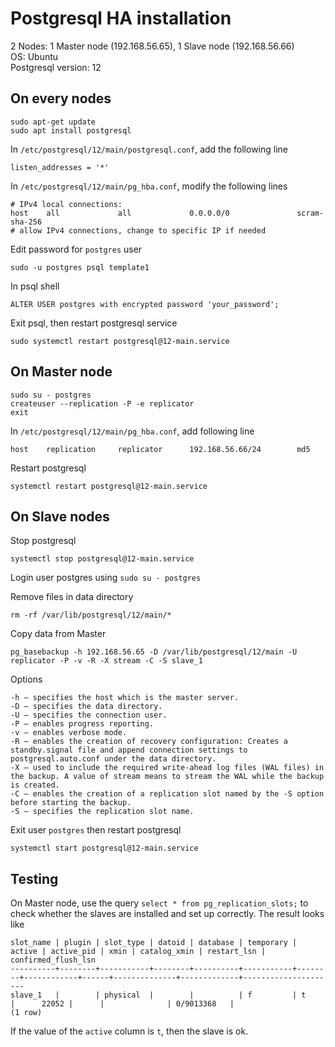 # Postgresql HA installation

2 Nodes: 1 Master node (192.168.56.65), 1 Slave node (192.168.56.66)\
OS: Ubuntu\
Postgresql version: 12

## On every nodes

```
sudo apt-get update
sudo apt install postgresql
```

In `/etc/postgresql/12/main/postgresql.conf`, add the following line
```
listen_addresses = '*'
```

In `/etc/postgresql/12/main/pg_hba.conf`, modify the following lines
```
# IPv4 local connections:
host    all             all             0.0.0.0/0               scram-sha-256
# allow IPv4 connections, change to specific IP if needed
```

Edit password for `postgres` user
```
sudo -u postgres psql template1
```
In psql shell
```
ALTER USER postgres with encrypted password 'your_password';
```

Exit psql, then restart postgresql service

```
sudo systemctl restart postgresql@12-main.service
```

## On Master node

```
sudo su - postgres
createuser --replication -P -e replicator
exit
```

In `/etc/postgresql/12/main/pg_hba.conf`, add following line
```
host    replication     replicator      192.168.56.66/24        md5
```

Restart postgresql
```
systemctl restart postgresql@12-main.service
```

## On Slave nodes

Stop postgresql
```
systemctl stop postgresql@12-main.service
```

Login user postgres using `sudo su - postgres`

Remove files in data directory
```
rm -rf /var/lib/postgresql/12/main/*
```

Copy data from Master
```
pg_basebackup -h 192.168.56.65 -D /var/lib/postgresql/12/main -U replicator -P -v -R -X stream -C -S slave_1
```

Options
```
-h – specifies the host which is the master server.
-D – specifies the data directory.
-U – specifies the connection user.
-P – enables progress reporting.
-v – enables verbose mode.
-R – enables the creation of recovery configuration: Creates a standby.signal file and append connection settings to postgresql.auto.conf under the data directory.
-X – used to include the required write-ahead log files (WAL files) in the backup. A value of stream means to stream the WAL while the backup is created.
-C – enables the creation of a replication slot named by the -S option before starting the backup.
-S – specifies the replication slot name.
```

Exit user `postgres` then restart postgresql
```
systemctl start postgresql@12-main.service
```

## Testing
On Master node, use the query `select * from pg_replication_slots;` to check whether the slaves are installed and set up correctly. The result looks like
```
slot_name | plugin | slot_type | datoid | database | temporary | active | active_pid | xmin | catalog_xmin | restart_lsn | confirmed_flush_lsn 
----------+--------+-----------+--------+----------+-----------+--------+------------+------+--------------+-------------+---------------------
slave_1   |        | physical  |        |          | f         | t      |      22052 |      |              | 0/9013368   | 
(1 row)
```
If the value of the `active` column is `t`, then the slave is ok.
